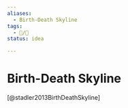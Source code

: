 ```yaml
---
aliases:
  - Birth-Death Skyline
tags:
  - 📝/🌱
status: idea

---
```


# Birth-Death Skyline

[@stadler2013BirthDeathSkyline]